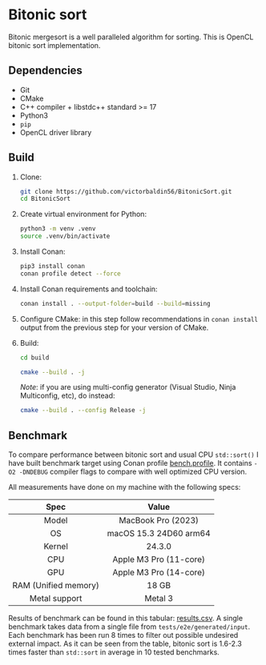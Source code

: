 # Bitonic sort

Bitonic mergesort is a well paralleled algorithm for sorting.
This is OpenCL bitonic sort implementation.

## Dependencies

* Git
* CMake
* C++ compiler + libstdc++ standard >= 17
* Python3
* `pip`
* OpenCL driver library

## Build

1. Clone:

   ```sh
   git clone https://github.com/victorbaldin56/BitonicSort.git
   cd BitonicSort
   ```

1. Create virtual environment for Python:

   ```sh
   python3 -m venv .venv
   source .venv/bin/activate
   ```

1. Install Conan:

   ```sh
   pip3 install conan
   conan profile detect --force
   ```

1. Install Conan requirements and toolchain:

   ```sh
   conan install . --output-folder=build --build=missing
   ```

1. Configure CMake: in this step follow recommendations in `conan install`
   output from the previous step for your version of CMake.

1. Build:

   ```sh
   cd build
   ```

   ```sh
   cmake --build . -j
   ```

   *Note*: if you are using multi-config generator (Visual Studio, Ninja Multiconfig, etc), do instead:

   ```sh
   cmake --build . --config Release -j
   ```

## Benchmark

To compare performance between bitonic sort and usual CPU `std::sort()` I have
built benchmark target using Conan profile [bench.profile](profiles/bench.profile).
It contains `-O2 -DNDEBUG` compiler flags
to compare with well optimized CPU version.

All measurements have done on my machine with the following specs:

| Spec | Value |
|:---------:|:--------------:|
| Model | MacBook Pro (2023) |
| OS        |  macOS 15.3 24D60 arm64 |
| Kernel | 24.3.0 |
| CPU | Apple M3 Pro (11-core) |
| GPU | Apple M3 Pro (14-core) |
| RAM (Unified memory) | 18 GB |
| Metal support | Metal 3 |

Results of benchmark can be found in this tabular: [results.csv](results/results.csv).
A single benchmark takes data from a single file from `tests/e2e/generated/input`.
Each benchmark has been run 8 times to filter out possible undesired external impact.
As it can be seen from the table,
bitonic sort is 1.6-2.3 times faster
than `std::sort` in average in
10 tested benchmarks.
